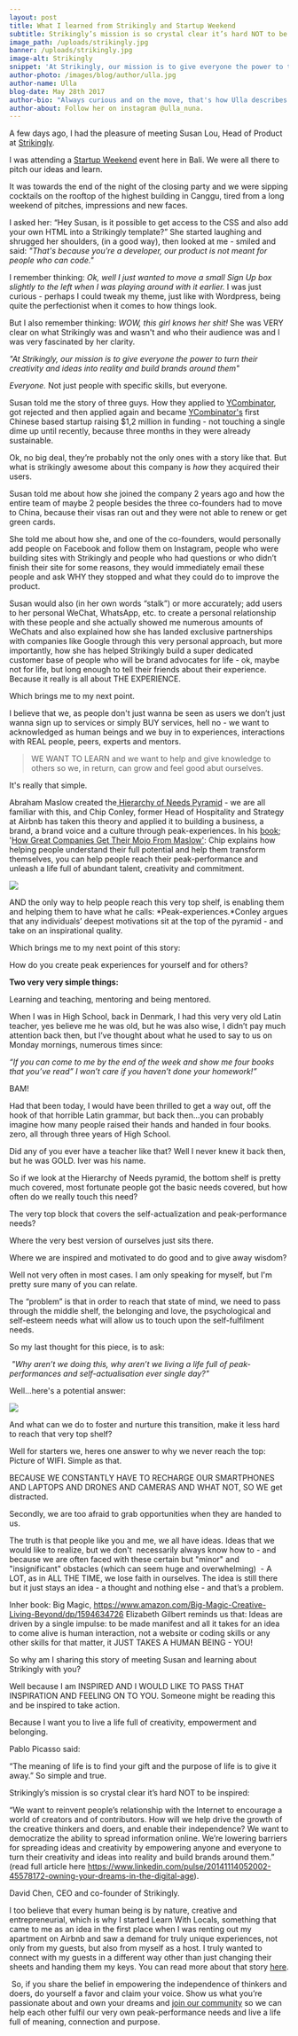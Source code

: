 ```yaml
---
layout: post
title: What I learned from Strikingly and Startup Weekend
subtitle: Strikingly’s mission is so crystal clear it’s hard NOT to be inspired
image_path: /uploads/strikingly.jpg
banner: /uploads/strikingly.jpg
image-alt: Strikingly
snippet: 'At Strikingly, our mission is to give everyone the power to turn their creativity and ideas into reality and build brands around them'
author-photo: /images/blog/author/ulla.jpg
author-name: Ulla
blog-date: May 28th 2017
author-bio: "Always curious and on the move, that's how Ulla describes herself. She is a passionate traveler and digital nomad and also the founder of Learn With Locals."
author-about: Follow her on instagram @ulla_nuna.
---
```



A few days ago, I had the pleasure of meeting Susan Lou, Head of Product at [Strikingly](https://www.strikingly.com/s).

I was attending a [Startup Weekend](http://startupweekend.org/) event here in Bali. We were all there to pitch our ideas and learn.

It was towards the end of the night of the closing party and we were sipping cocktails on the rooftop of the highest building in Canggu, tired from a long weekend of pitches, impressions and new faces.

I asked her: “Hey Susan, is it possible to get access to the CSS and also add your own HTML into a Strikingly template?” She started laughing and shrugged her shoulders, (in a good way), then looked at me - smiled and said: *"That's because you're a developer, our product is not meant for people who can code."&nbsp;*

I remember thinking: *Ok, well I just wanted to move a small Sign Up box slightly to the left when I was playing around with it earlier.* I was just curious - perhaps I could tweak my theme, just like with Wordpress, being quite the perfectionist when it comes to how things look.

But I also remember thinking: *WOW, this girl knows her shit!*&nbsp;She was VERY clear on what Strikingly was and wasn't and who their audience was and I was very fascinated by her clarity.&nbsp;

*"At Strikingly, our mission is to give everyone the power to turn their creativity and ideas into reality and build brands around them"*

*Everyone.* Not just people with specific skills, but everyone.

Susan told me the story of three guys. How they applied to [YCombinator​](http://www.ycombinator.com/), got rejected and then applied again and became [YCombinator's](http://www.ycombinator.com/) first Chinese based startup raising $1,2 million in funding - not touching a single dime up until recently, because three months in they were already sustainable.&nbsp;

Ok, no big deal, they’re probably not the only ones with a story like that. But what is strikingly awesome about this company is *how*&nbsp;they acquired their users.

Susan told me about how she joined the company 2 years ago and how the entire team of maybe 2 people besides the three co-founders had to move to China, because their visas ran out and they were not able to renew or get green cards.

She told me about how she, and one of the co-founders, would personally add people on Facebook and follow them on Instagram, people who were building sites with Strikingly and people who had questions or who didn’t finish their site for some reasons, they would immediately email these people and ask WHY they stopped and what they could do to improve the product.

Susan would also (in her own words “stalk”) or more accurately; add users to her personal WeChat, WhatsApp, etc. to create a personal relationship with these people and she actually showed me numerous amounts of WeChats and also explained how she has landed exclusive partnerships with companies like Google through this very personal approach, but more importantly, how she has helped Strikingly build a super dedicated customer base of people who will be brand advocates for life - ok, maybe not for life, but long enough to tell their friends about their experience. Because it really is all about THE EXPERIENCE.

Which brings me to my next point.

I believe that we, as people don't just wanna be seen as users we don’t just wanna sign up to services or simply BUY services, hell no - we want to acknowledged as human beings and we buy in to experiences, interactions with REAL people, peers, experts and mentors.

> WE WANT TO LEARN and we want to help and give knowledge to others so we, in return, can grow and feel good abut ourselves.

It's really that simple.

Abraham Maslow created the[ Hierarchy of Needs Pyramid](https://en.wikipedia.org/wiki/Maslow%27s_hierarchy_of_needs) - we are all familiar with this, and Chip Conley, former Head of Hospitality and Strategy at Airbnb has taken this theory and applied it to building a business, a brand, a brand voice and a culture through peak-experiences. In his [book](https://chipconley.com/getting-more-mojo-from-maslow/); '[How Great Companies Get Their Mojo From Maslow'](https://www.amazon.com/Peak-Companies-Maslow-non-Franchise-Leadership-ebook/dp/B0067KS0VS/ref=sr_1_1?s=books&amp;ie=UTF8&amp;qid=1497374507&amp;sr=1-1&amp;keywords=mojo+from+maslow): Chip explains how helping people understand their full potential and help them transform themselves, you can help people reach their peak-performance and unleash a life full of abundant talent, creativity and commitment.&nbsp;

![](/uploads/versions/maslows-hierarchy-of-needs1---x----1344-1000x---.jpg)

AND the only way to help people reach this very top shelf, is enabling them and helping them to have what he calls:&nbsp;*Peak-experiences.*Conley argues that any individuals’ deepest motivations sit at the top of the pyramid - and take on an inspirational quality.

Which brings me to my next point of this story:

How do you create peak experiences for yourself and for others?

**Two very very simple things:**

Learning and teaching, mentoring and being mentored.

When I was in High School, back in Denmark, I had this very very old Latin teacher, yes believe me he was old, but he was also wise, I didn’t pay much attention back then, but I’ve thought about what he used to say to us on Monday mornings, numerous times since:&nbsp;

*“If you can come to me by the end of the week and show me four books that you’ve read” I won’t care if you haven’t done your homework!”*

BAM!

Had that been today, I would have been thrilled to get a way out, off the hook of that horrible Latin grammar, but back then…you can probably imagine how many people raised their hands and handed in four books. zero, all through three years of High School.&nbsp;

Did any of you ever have a teacher like that? Well I never knew it back then, but he was GOLD. Iver was his name.

So if we look at the Hierarchy of Needs pyramid, the bottom shelf is pretty much covered, most fortunate people got the basic needs covered, but how often do we really touch this need?

The very top block that covers the self-actualization and peak-performance needs?

Where the very best version of ourselves just sits there.

Where we are inspired and motivated to do good and to give away wisdom?

Well not very often in most cases. I am only speaking for myself, but I'm pretty sure many of you can relate.

The “problem” is that in order to reach that state of mind, we need to pass through the middle shelf, the belonging and love, the psychological and self-esteem needs what will allow us to touch upon the self-fulfilment needs.

So my last thought for this piece, is to ask:

&nbsp;*"Why aren’t we doing this, why aren’t we living a life full of peak-performances and self-actualisation ever single day?"*

Well...here's a potential answer:

![](/uploads/versions/maslow-2014-wifi---x----894-894x---.jpg)

And what can we do to foster and nurture this transition, make it less hard to reach that very top shelf?

Well for starters we, heres one answer to why we never reach the top: Picture of WIFI. Simple as that.&nbsp;

BECAUSE WE CONSTANTLY HAVE TO RECHARGE OUR SMARTPHONES AND LAPTOPS AND DRONES AND CAMERAS AND WHAT NOT, SO WE get distracted.

Secondly, we are too afraid to grab opportunities when they are handed to us.

The truth is that people like you and me, we all have ideas. Ideas that we would like to realize, but we don't&nbsp; necessarily always know how to - and because we are often faced with these certain but "minor" and "insignificant" obstacles (which can seem huge and overwhelming)&nbsp; - A LOT, as in ALL THE TIME, we lose faith in ourselves. The idea is still there but it just stays an idea - a thought and nothing else - and that’s a problem.&nbsp;

Inher book: Big Magic, https://www.amazon.com/Big-Magic-Creative-Living-Beyond/dp/1594634726 Elizabeth Gilbert reminds us that: Ideas are driven by a single impulse: to be made manifest and all it takes for an idea to come alive is human interaction, not a website or coding skills or any other skills for that matter, it JUST TAKES A HUMAN BEING - YOU!

So why am I sharing this story of meeting Susan and learning about Strikingly with you?

Well because I am INSPIRED AND I WOULD LIKE TO PASS THAT INSPIRATION AND FEELING ON TO YOU. Someone might be reading this and be inspired to take action.

Because I want you to live a life full of creativity, empowerment and belonging.

Pablo Picasso said:&nbsp;

“The meaning of life is to find your gift and the purpose of life is to give it away.” So simple and true.

Strikingly’s mission is so crystal clear it’s hard NOT to be inspired:&nbsp;

“We want to reinvent people’s relationship with the Internet to encourage a world of creators and of contributors. How will we help drive the growth of the creative thinkers and doers, and enable their independence? We want to democratize the ability to spread information online. We’re lowering barriers for spreading ideas and creativity by empowering anyone and everyone to turn their creativity and ideas into reality and build brands around them.” (read full article here https://www.linkedin.com/pulse/20141114052002-45578172-owning-your-dreams-in-the-digital-age).

David Chen, CEO and co-founder of Strikingly.

I too believe that every human being is by nature, creative and entrepreneurial, which is why I started Learn With Locals, something that came to me as an idea in the first place when I was renting out my apartment on Airbnb and saw a demand for truly unique experiences, not only from my guests, but also from myself as a host. I truly wanted to connect with my guests in a different way other than just changing their sheets and handing them my keys. You can read more about that story [here](/2017/05/10/the-story-behind-learn-with-locals.html).

&nbsp;So, if you share the belief in empowering the independence of thinkers and doers, do yourself a favor and claim your voice. Show us what you’re passionate about and own your dreams and [join our community](/)&nbsp;so we can help each other fulfil our very own peak-performance needs and live a life full of meaning, connection and purpose.